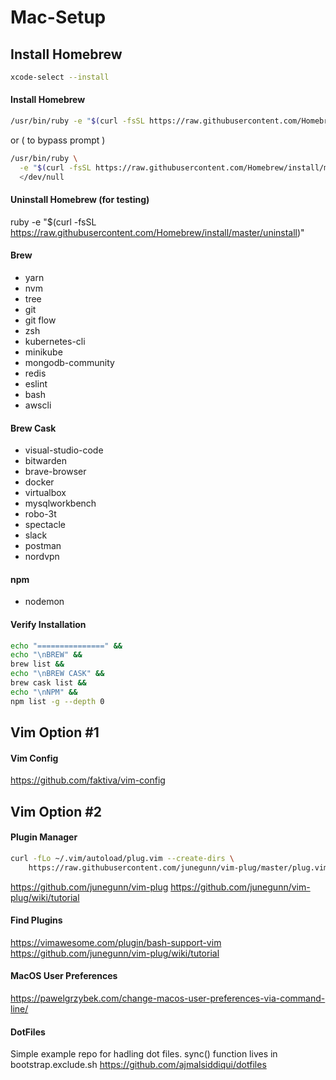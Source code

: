 # Mac-Setup
## Install Homebrew
```sh
xcode-select --install
```
#### Install Homebrew
```sh
/usr/bin/ruby -e "$(curl -fsSL https://raw.githubusercontent.com/Homebrew/install/master/install)"
```
or ( to bypass prompt )
```sh
/usr/bin/ruby \
  -e "$(curl -fsSL https://raw.githubusercontent.com/Homebrew/install/master/install)" \
  </dev/null
  ```
#### Uninstall Homebrew (for testing)
ruby -e "$(curl -fsSL https://raw.githubusercontent.com/Homebrew/install/master/uninstall)"

#### Brew
  - yarn
  - nvm
  - tree
  - git
  - git flow
  - zsh
  - kubernetes-cli
  - minikube
  - mongodb-community
  - redis
  - eslint
  - bash
  - awscli

#### Brew Cask
  - visual-studio-code
  - bitwarden
  - brave-browser
  - docker
  - virtualbox
  - mysqlworkbench
  - robo-3t
  - spectacle
  - slack
  - postman
  - nordvpn

#### npm
  - nodemon
  
  #### Verify Installation
```sh
echo "===============" &&
echo "\nBREW" &&
brew list &&
echo "\nBREW CASK" &&
brew cask list &&
echo "\nNPM" &&
npm list -g --depth 0
```
## Vim Option #1
#### Vim Config
https://github.com/faktiva/vim-config
## Vim Option #2
#### Plugin Manager
```sh
curl -fLo ~/.vim/autoload/plug.vim --create-dirs \
    https://raw.githubusercontent.com/junegunn/vim-plug/master/plug.vim
```
https://github.com/junegunn/vim-plug
https://github.com/junegunn/vim-plug/wiki/tutorial
#### Find Plugins
https://vimawesome.com/plugin/bash-support-vim
https://github.com/junegunn/vim-plug/wiki/tutorial
#### MacOS User Preferences
https://pawelgrzybek.com/change-macos-user-preferences-via-command-line/
#### DotFiles
Simple example repo for hadling dot files.
sync() function lives in bootstrap.exclude.sh
https://github.com/ajmalsiddiqui/dotfiles
